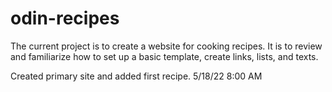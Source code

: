 # odin-recipes

The current project is to create a website for cooking recipes.
It is to review and familiarize how to set up a basic template, create links, lists, and texts.

Created primary site and added first recipe. 5/18/22 8:00 AM
